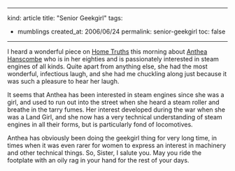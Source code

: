 -----
kind: article
title: "Senior Geekgirl"
tags:
- mumblings
created_at: 2006/06/24
permalink: senior-geekgirl
toc: false
-----

<p>I heard a wonderful piece on <a href="http://www.bbc.co.uk/radio4/hometruths/">Home Truths</a> this morning about <a href="http://www.bbc.co.uk/radio4/hometruths/20060626_steam_gran.shtml">Anthea Hanscombe</a> who is in her eighties and is passionately interested in steam engines of all kinds. Quite apart from anything else, she had the most wonderful, infectious laugh, and she had me chuckling along just because it was such a pleasure to hear her laugh.</p>

<p>It seems that Anthea has been interested in steam engines since she was a girl, and used to run out into the street when she heard a steam roller and breathe in the tarry fumes. Her interest developed during the war when she was a Land Girl, and she now has a very technical understanding of steam engines in all their forms, but is particularly fond of locomotives.</p>

<p>Anthea has obviously been doing the geekgirl thing for very long time, in times when it was even rarer for women to express an interest in machinery and other technical things. So, Sister, I salute you. May you ride the footplate with an oily rag in your hand for the rest of your days.</p>



